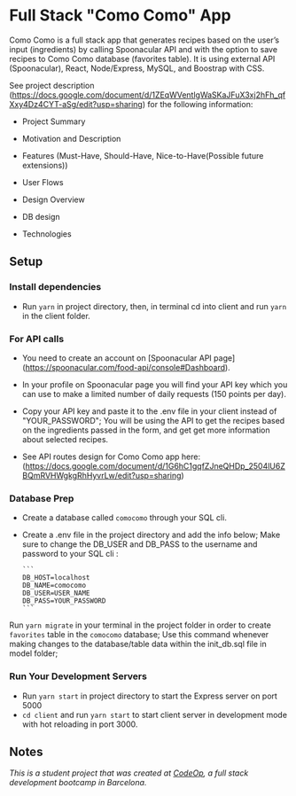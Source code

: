 # Full Stack "Como Como" App

Como Como is a full stack app that generates recipes based on the user’s input (ingredients) by calling Spoonacular API and with the option to save recipes to Como Como database (favorites table). It is using external API (Spoonacular), React, Node/Express, MySQL, and Boostrap with CSS.

See project description (<https://docs.google.com/document/d/1ZEqWVentlgWaSKaJFuX3xj2hFh_qfXxy4Dz4CYT-aSg/edit?usp=sharing>) for the following information:

- Project Summary

- Motivation and Description

- Features (Must-Have, Should-Have, Nice-to-Have(Possible future extensions))

- User Flows

- Design Overview

- DB design

- Technologies

## Setup

### Install dependencies

- Run `yarn` in project directory, then, in terminal cd into client and run `yarn` in the client folder.

### For API calls

- You need to create an account on [Spoonacular API page] (<https://spoonacular.com/food-api/console#Dashboard>).

- In your profile on Spoonacular page you will find your API key which you can use to make a limited number of daily requests (150 points per day).

- Copy your API key and paste it to the .env file in your client instead of "YOUR_PASSWORD"; You will be using the API to get the recipes based on the ingredients passed in the form, and get get more information about selected recipes.

- See API routes design for Como Como app here: (<https://docs.google.com/document/d/1G6hC1gqfZJneQHDp_2504lU6ZBQmRVHWgkgRhHyvrLw/edit?usp=sharing>)

### Database Prep

- Create a database called `comocomo` through your SQL cli.

- Create a .env file in the project directory and add the info below; Make sure to change the DB_USER and DB_PASS to the username and password to your SQL cli :

      ```
      DB_HOST=localhost 
      DB_NAME=comocomo
      DB_USER=USER_NAME
      DB_PASS=YOUR_PASSWORD
      ```

Run `yarn migrate` in your terminal in the project folder in order to create `favorites` table in the `comocomo` database; Use this command whenever making changes to the database/table data within the init_db.sql file in model folder;

### Run Your Development Servers

- Run `yarn start` in project directory to start the Express server on port 5000
- `cd client` and run `yarn start` to start client server in development mode with hot reloading in port 3000.


## Notes

_This is a student project that was created at [CodeOp](http://CodeOp.tech), a full stack development bootcamp in Barcelona._
